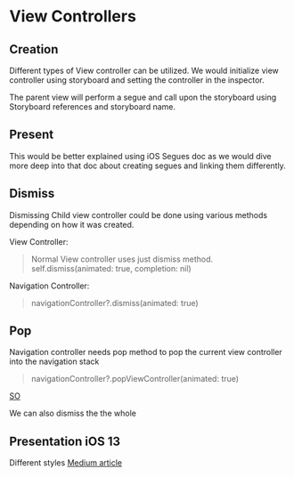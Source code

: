 # View Controllers

## Creation

Different types of View controller can be utilized. We would initialize view controller using storyboard and setting the controller in the inspector.

The parent view will perform a segue and call upon the storyboard using Storyboard references and storyboard name.

## Present

This would be better explained using iOS Segues doc as we would dive more deep into that doc about creating segues and linking them differently.

## Dismiss

Dismissing Child view controller could be done using various methods depending on how it was created.

View Controller: 

> Normal View controller uses just dismiss method. self.dismiss\(animated: true, completion: nil\)

Navigation Controller: 

> navigationController?.dismiss\(animated: true\)


## Pop

Navigation controller needs pop method to pop the current view controller into the navigation stack


> navigationController?.popViewController\(animated: true\)

[SO](https://stackoverflow.com/questions/23841617/how-to-pop-navigation-controller-ios)

We can also dismiss the the whole 


## Presentation iOS 13
Different styles [Medium article](https://hacknicity.medium.com/view-controller-presentation-changes-in-ios-13-ac8c901ebc4e)